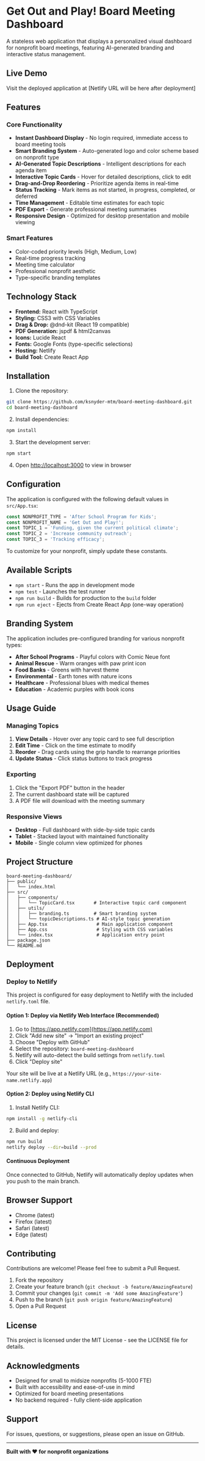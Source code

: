 # Get Out and Play! Board Meeting Dashboard

A stateless web application that displays a personalized visual dashboard for nonprofit board meetings, featuring AI-generated branding and interactive status management.

## Live Demo

Visit the deployed application at [Netlify URL will be here after deployment]

## Features

### Core Functionality
- **Instant Dashboard Display** - No login required, immediate access to board meeting tools
- **Smart Branding System** - Auto-generated logo and color scheme based on nonprofit type
- **AI-Generated Topic Descriptions** - Intelligent descriptions for each agenda item
- **Interactive Topic Cards** - Hover for detailed descriptions, click to edit
- **Drag-and-Drop Reordering** - Prioritize agenda items in real-time
- **Status Tracking** - Mark items as not started, in progress, completed, or deferred
- **Time Management** - Editable time estimates for each topic
- **PDF Export** - Generate professional meeting summaries
- **Responsive Design** - Optimized for desktop presentation and mobile viewing

### Smart Features
- Color-coded priority levels (High, Medium, Low)
- Real-time progress tracking
- Meeting time calculator
- Professional nonprofit aesthetic
- Type-specific branding templates

## Technology Stack

- **Frontend:** React with TypeScript
- **Styling:** CSS3 with CSS Variables
- **Drag & Drop:** @dnd-kit (React 19 compatible)
- **PDF Generation:** jspdf & html2canvas
- **Icons:** Lucide React
- **Fonts:** Google Fonts (type-specific selections)
- **Hosting:** Netlify
- **Build Tool:** Create React App

## Installation

1. Clone the repository:
```bash
git clone https://github.com/ksnyder-mtm/board-meeting-dashboard.git
cd board-meeting-dashboard
```

2. Install dependencies:
```bash
npm install
```

3. Start the development server:
```bash
npm start
```

4. Open [http://localhost:3000](http://localhost:3000) to view in browser

## Configuration

The application is configured with the following default values in `src/App.tsx`:

```typescript
const NONPROFIT_TYPE = 'After School Program for Kids';
const NONPROFIT_NAME = 'Get Out and Play!';
const TOPIC_1 = 'Funding, given the current political climate';
const TOPIC_2 = 'Increase community outreach';
const TOPIC_3 = 'Tracking efficacy';
```

To customize for your nonprofit, simply update these constants.

## Available Scripts

- `npm start` - Runs the app in development mode
- `npm test` - Launches the test runner
- `npm run build` - Builds for production to the `build` folder
- `npm run eject` - Ejects from Create React App (one-way operation)

## Branding System

The application includes pre-configured branding for various nonprofit types:

- **After School Programs** - Playful colors with Comic Neue font
- **Animal Rescue** - Warm oranges with paw print icon
- **Food Banks** - Greens with harvest theme
- **Environmental** - Earth tones with nature icons
- **Healthcare** - Professional blues with medical themes
- **Education** - Academic purples with book icons

## Usage Guide

### Managing Topics
1. **View Details** - Hover over any topic card to see full description
2. **Edit Time** - Click on the time estimate to modify
3. **Reorder** - Drag cards using the grip handle to rearrange priorities
4. **Update Status** - Click status buttons to track progress

### Exporting
1. Click the "Export PDF" button in the header
2. The current dashboard state will be captured
3. A PDF file will download with the meeting summary

### Responsive Views
- **Desktop** - Full dashboard with side-by-side topic cards
- **Tablet** - Stacked layout with maintained functionality
- **Mobile** - Single column view optimized for phones

## Project Structure

```
board-meeting-dashboard/
├── public/
│   └── index.html
├── src/
│   ├── components/
│   │   └── TopicCard.tsx       # Interactive topic card component
│   ├── utils/
│   │   ├── branding.ts         # Smart branding system
│   │   └── topicDescriptions.ts # AI-style topic generation
│   ├── App.tsx                  # Main application component
│   ├── App.css                  # Styling with CSS variables
│   └── index.tsx                # Application entry point
├── package.json
└── README.md
```

## Deployment

### Deploy to Netlify

This project is configured for easy deployment to Netlify with the included `netlify.toml` file.

#### Option 1: Deploy via Netlify Web Interface (Recommended)

1. Go to [https://app.netlify.com](https://app.netlify.com)
2. Click "Add new site" → "Import an existing project"
3. Choose "Deploy with GitHub"
4. Select the repository: `board-meeting-dashboard`
5. Netlify will auto-detect the build settings from `netlify.toml`
6. Click "Deploy site"

Your site will be live at a Netlify URL (e.g., `https://your-site-name.netlify.app`)

#### Option 2: Deploy using Netlify CLI

1. Install Netlify CLI:
```bash
npm install -g netlify-cli
```

2. Build and deploy:
```bash
npm run build
netlify deploy --dir=build --prod
```

#### Continuous Deployment

Once connected to GitHub, Netlify will automatically deploy updates when you push to the main branch.

## Browser Support

- Chrome (latest)
- Firefox (latest)
- Safari (latest)
- Edge (latest)

## Contributing

Contributions are welcome! Please feel free to submit a Pull Request.

1. Fork the repository
2. Create your feature branch (`git checkout -b feature/AmazingFeature`)
3. Commit your changes (`git commit -m 'Add some AmazingFeature'`)
4. Push to the branch (`git push origin feature/AmazingFeature`)
5. Open a Pull Request

## License

This project is licensed under the MIT License - see the LICENSE file for details.

## Acknowledgments

- Designed for small to midsize nonprofits (5-1000 FTE)
- Built with accessibility and ease-of-use in mind
- Optimized for board meeting presentations
- No backend required - fully client-side application

## Support

For issues, questions, or suggestions, please open an issue on GitHub.

---

**Built with ❤️ for nonprofit organizations**
